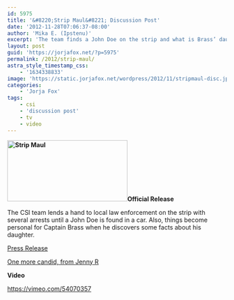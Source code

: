 ```yaml
---
id: 5975
title: '&#8220;Strip Maul&#8221; Discussion Post'
date: '2012-11-28T07:06:37-08:00'
author: 'Mika E. (Ipstenu)'
excerpt: 'The team finds a John Doe on the strip and what is Brass’ daughter doing in Vegas? #CSI'
layout: post
guid: 'https://jorjafox.net/?p=5975'
permalink: /2012/strip-maul/
astra_style_timestamp_css:
    - '1634338833'
image: 'https://static.jorjafox.net/wordpress/2012/11/stripmaul-disc.jpg'
categories:
    - 'Jorja Fox'
tags:
    - csi
    - 'discussion post'
    - tv
    - video
---
```


<strong><a href="https://jorjafox.net/gallery/albums/tv/csi/pub/s13/candid/jennyr-002.jpg"><img class="alignleft size-medium wp-image-5995" title="Strip Maul" src="//static.jorjafox.net/wordpress/2012/11/stripmaul-disc-276x140.jpg" alt="Strip Maul" width="276" height="140" /></a>Official Release</strong>

The CSI team lends a hand to local law enforcement on the strip with several arrests until a John Doe is found in a car. Also, things become personal for Captain Brass when he discovers some facts about his daughter.

<a href="http://www.cbspressexpress.com/cbs-entertainment/shows/csi-crime-scene-investigation/releases/view?id=33610">Press Release</a>

<a href="https://jorjafox.net/gallery/tv/csi/pub/s13/candid/jennyr-002.jpg">One more candid, from Jenny R</a>

<strong>Video</strong>

https://vimeo.com/54070357

&nbsp;